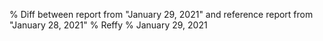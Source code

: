 % Diff between report from "January 29, 2021" and reference report from "January 28, 2021"
% Reffy
% January 29, 2021

